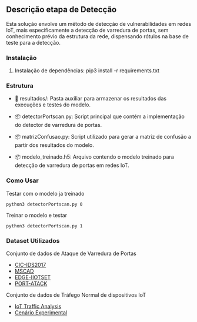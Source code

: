 ## Descrição etapa de Detecção

Esta solução envolve um método de detecção de vulnerabilidades em redes IoT, mais especificamente a detecção de varredura de portas, sem conhecimento prévio da estrutura da rede, dispensando rótulos na base de teste para a detecção.

### Instalação

1. Instalação de dependências: pip3 install -r requirements.txt 

### Estrutura

- 📂 resultados/: Pasta auxiliar para armazenar os resultados das execuções e testes do modelo.

- 📦 detectorPortscan.py: Script principal que contém a implementação do detector de varredura de portas.

- 📦 matrizConfusao.py: Script utilizado para gerar a matriz de confusão a partir dos resultados do modelo.

- 📦 modelo_treinado.h5: Arquivo contendo o modelo treinado para detecção de varredura de portas em redes IoT.

### Como Usar
Testar com o modelo ja treinado

	python3 detectorPortscan.py 0

Treinar o modelo e testar

	python3 detectorPortscan.py 1

### Dataset Utilizados

Conjunto de dados de Ataque de Varredura de Portas

- [CIC-IDS2017](https://www.unb.ca/cic/datasets/ids-2017.html)
- [MSCAD](https://ieee-dataport.org/documents/multi-step-cyber-attack-dataset-mscad-intrusion-detection)
- [EDGE-IIOTSET](https://ieee-dataport.org/documents/edge-iiotset-new-comprehensive-realistic-cyber-security-dataset-iot-and-iiot-applications)
- [PORT-ATACK](https://ieee-dataport.org/documents/dataset-port-scanning-attacks-emulation-testbed-and-hardware-loop-testbed)

Conjunto de dados de Tráfego Normal de dispositivos IoT

- [IoT Traffic Analysis](https://iotanalytics.unsw.edu.au/iottraces.html)
- [Cenário Experimental](https://drive.google.com/file/d/1J4-9eby8X8NYYM0o3cxR75GFdfIiqcVG/view)